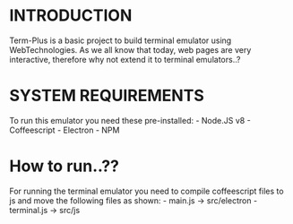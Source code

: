 # INTRODUCTION

Term-Plus is a basic project to build terminal emulator using WebTechnologies. As we all know that
today, web pages are very interactive, therefore why not extend it to terminal emulators..?

# SYSTEM REQUIREMENTS

To run this emulator you need these pre-installed:
	- Node.JS v8
	- Coffeescript
	- Electron
	- NPM

# How to run..??

For running the terminal emulator you need to compile coffeescript files to js
and move the following files as shown:
	- main.js -> src/electron
	- terminal.js -> src/js
